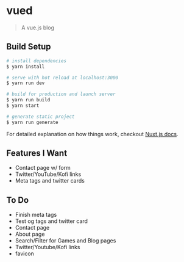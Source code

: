 # vued

> A vue.js blog

## Build Setup

``` bash
# install dependencies
$ yarn install

# serve with hot reload at localhost:3000
$ yarn run dev

# build for production and launch server
$ yarn run build
$ yarn start

# generate static project
$ yarn run generate
```

For detailed explanation on how things work, checkout [Nuxt.js docs](https://nuxtjs.org).

## Features I Want

* Contact page w/ form
* Twitter/YouTube/Kofi links
* Meta tags and twitter cards

## To Do

* Finish meta tags
* Test og tags and twitter card
* Contact page
* About page
* Search/Filter for Games and Blog pages
* Twitter/Youtube/Kofi links
* favicon